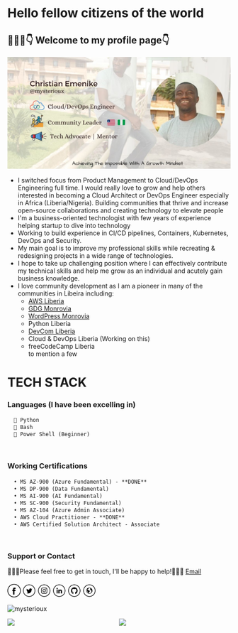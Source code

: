 <h1> Hello fellow citizens of the world</h1>
<h2> 💁🏻‍♂️👇 Welcome to my profile page👇</h2>
<img src="contain/echris.jpg"></h2>
<br/>

- I switched focus from Product Management to Cloud/DevOps Engineering full time. I would really love to grow and help others interested in becoming a Cloud Architect or DevOps Engineer especially in Africa (Liberia/Nigeria). Building communities that thrive and increase open-source collaborations and creating technology to elevate people
- I'm a business-oriented technologist with few years of experience helping startup to dive into technology
- Working to build experience in CI/CD pipelines, Containers, Kubernetes, DevOps and Security.
- My main goal is to improve my professional skills while recreating & redesigning projects in a wide range of technologies.
- I hope to take up challenging position where I can effectively contribute my technical skills and help me grow as an individual and acutely gain business knowledge.
- I love community development as I am a pioneer in many of the communities in Libeira including:
  * [AWS Liberia](https://www.meetup.com/aws-liberia)
  * [GDG Monrovia](https://gdg.community.dev/gdg-monrovia)
  * [WordPress Monrovia](https://www.meetup.com/monrovia-wordpress-meetup/)
  * Python Liberia
  * [DevCom Liberia](https://www.meetup.com/devcom-liberia)
  * Cloud & DevOps Liberia (Working on this)
  * freeCodeCamp Liberia<br />
  to mention a few

# TECH STACK
  ###  Languages (I have been excelling in)
  
      🐍 Python
      🤖 Bash
      🦾 Power Shell (Beginner)
      
<br/>

### Working Certifications
      • MS AZ-900 (Azure Fundamental) - **DONE**
      • MS DP-900 (Data Fundamental)
      • MS AI-900 (AI Fundamental)
      • MS SC-900 (Security Fundamental)
      • MS AZ-104 (Azure Admin Associate)
      • AWS Cloud Practitioner - **DONE**
      • AWS Certified Solution Architect - Associate
      

<br/>

### Support or Contact

👨🏻‍💻Please feel free to get in touch, I'll be happy to help!💁🏻‍♂️ [Email](hello@ccemenike.me)

####

<a href="https://github.com/mysterioux" target="_blank"><img src="contain/fb.png" alt="Facebook" width="30"></a>
<a href="https://twitter.com/ccemenike" target="_blank"><img src="contain/tw.png" alt="Twitter" width="30"></a>
<a href="https://www.instagram.com/ccemenike/" target="_blank"><img src="contain/ig.png" alt="Instagram" width="30"></a>
<a href="https://www.linkedin.com/in/ccemenike/" target="_blank"><img src="contain/in.png" alt="LinkedIn" width="30"></a>
<a href="https://github.com/mysterioux" target="_blank"><img src="contain/git.png" alt="GitHub" width="30"></a>
<a href="https://ccemenike.me" target="_blank"><img src="contain/www.png" alt="Website" width="30"></a>

<p align="left"> <img src="https://komarev.com/ghpvc/?username=mysterioux&color=blueviolet" alt="mysterioux" /> </p>
<p align="left"><img width="50%" src="https://github-readme-stats.vercel.app/api?username=mysterioux&show_icons=true&theme=monokai&count_private=true" align="right"/> <p align="left"><img src="https://github-readme-stats.vercel.app/api/top-langs/?username=mysterioux&theme=merko&layout=compact&hide_langs_below=1" /></p>
<br>
